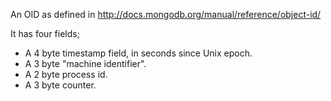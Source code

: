 An OID as defined in http://docs.mongodb.org/manual/reference/object-id/

It has four fields;
- A 4 byte timestamp field, in seconds since Unix epoch.
- A 3 byte "machine identifier".
- A 2 byte process id.
-  A 3 byte counter.
